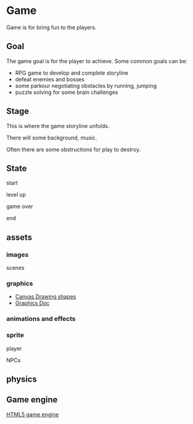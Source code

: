 # Game

Game is for bring fun to the players.

## Goal

The game goal is for the player to achieve. Some common goals can be:

- RPG game to develop and complete storyline
- defeat enemies and bosses
- some parkour negotiating obstacles by running, jumping
- puzzle solving for some brain challenges

## Stage

This is where the game storyline unfolds.

There will some background, music.

Often there are some obstructions for play to destroy.

## State

start

level up

game over

end

## assets

### images

scenes

### graphics

- [Canvas Drawing shapes](https://developer.mozilla.org/en-US/docs/Web/API/Canvas_API/Tutorial/Drawing_shapes)
- [Graphics Doc](https://photonstorm.github.io/phaser3-docs/Phaser.GameObjects.Graphics.html)

### animations and effects

### sprite

player

NPCs

## physics

## Game engine

[HTML5 game engine](http://html5gameengine.com)
